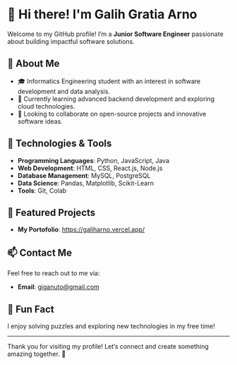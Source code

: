 # 👋 Hi there! I'm Galih Gratia Arno  
Welcome to my GitHub profile! I’m a **Junior Software Engineer** passionate about building impactful software solutions.

## 🚀 About Me
- 🎓 Informatics Engineering student with an interest in software development and data analysis.
- 🌱 Currently learning advanced backend development and exploring cloud technologies.
- 👯 Looking to collaborate on open-source projects and innovative software ideas.

## 🔧 Technologies & Tools
- **Programming Languages**: Python, JavaScript, Java  
- **Web Development**: HTML, CSS, React.js, Node.js  
- **Database Management**: MySQL, PostgreSQL  
- **Data Science**: Pandas, Matplotlib, Scikit-Learn  
- **Tools**: Git, Colab 

## 🌟 Featured Projects
- **My Portofolio**: https://galiharno.vercel.app/

## 📫 Contact Me
Feel free to reach out to me via:
- **Email**: giganuto@gmail.com


## 🌱 Fun Fact
I enjoy solving puzzles and exploring new technologies in my free time!

---

Thank you for visiting my profile! Let’s connect and create something amazing together. 🚀
